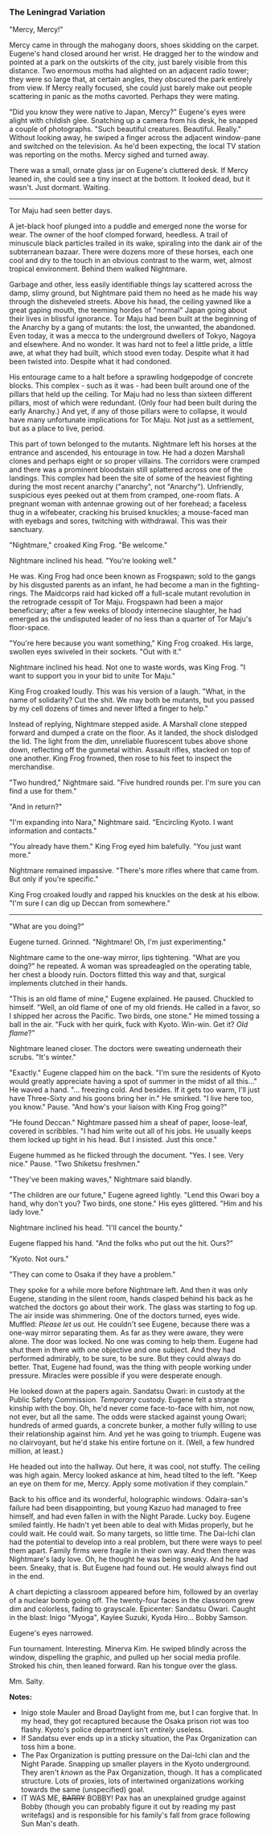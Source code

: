 ### The Leningrad Variation

"Mercy, Mercy!"

Mercy came in through the mahogany doors, shoes skidding on the carpet. Eugene's hand closed around her wrist. He dragged her to the window and pointed at a park on the outskirts of the city, just barely visible from this distance. Two enormous moths had alighted on an adjacent radio tower; they were so large that, at certain angles, they obscured the park entirely from view. If Mercy really focused, she could just barely make out people scattering in panic as the moths cavorted. Perhaps they were mating.

"Did you know they were native to Japan, Mercy?" Eugene's eyes were alight with childish glee. Snatching up a camera from his desk, he snapped a couple of photographs. "Such beautiful creatures. Beautiful. Really." Without looking away, he swiped a finger across the adjacent window-pane and switched on the television. As he'd been expecting, the local TV station was reporting on the moths. Mercy sighed and turned away.

There was a small, ornate glass jar on Eugene's cluttered desk. If Mercy leaned in, she could see a tiny insect at the bottom. It looked dead, but it wasn't. Just dormant. Waiting.

***

Tor Maju had seen better days.

A jet-black hoof plunged into a puddle and emerged none the worse for wear. The owner of the hoof clomped forward, heedless. A trail of minuscule black particles trailed in its wake, spiraling into the dank air of the subterranean bazaar. There were dozens more of these horses, each one cool and dry to the touch in an obvious contrast to the warm, wet, almost tropical environment. Behind them walked Nightmare.

Garbage and other, less easily identifiable things lay scattered across the damp, slimy ground, but Nightmare paid them no heed as he made his way through the disheveled streets. Above his head, the ceiling yawned like a great gaping mouth, the teeming hordes of "normal" Japan going about their lives in blissful ignorance. Tor Maju had been built at the beginning of the Anarchy by a gang of mutants: the lost, the unwanted, the abandoned. Even today, it was a mecca to the underground dwellers of Tokyo, Nagoya and elsewhere. And no wonder. It was hard not to feel a little pride, a little awe, at what they had built, which stood even today. Despite what it had been twisted into. Despite what it had condoned.

His entourage came to a halt before a sprawling hodgepodge of concrete blocks. This complex - such as it was - had been built around one of the pillars that held up the ceiling. Tor Maju had no less than sixteen different pillars, most of which were redundant. (Only four had been built during the early Anarchy.) And yet, if any of those pillars were to collapse, it would have many unfortunate implications for Tor Maju. Not just as a settlement, but as a place to live, period.

This part of town belonged to the mutants. Nightmare left his horses at the entrance and ascended, his entourage in tow. He had a dozen Marshall clones and perhaps eight or so proper villains. The corridors were cramped and there was a prominent bloodstain still splattered across one of the landings. This complex had been the site of some of the heaviest fighting during the most recent anarchy ("anarchy", not "Anarchy"). Unfriendly, suspicious eyes peeked out at them from cramped, one-room flats. A pregnant woman with antennae growing out of her forehead; a faceless thug in a wifebeater, cracking his bruised knuckles; a mouse-faced man with eyebags and sores, twitching with withdrawal. This was their sanctuary.

"Nightmare," croaked King Frog. "Be welcome."

Nightmare inclined his head. "You're looking well."

He was. King Frog had once been known as Frogspawn; sold to the gangs by his disgusted parents as an infant, he had become a man in the fighting-rings. The Maidcorps raid had kicked off a full-scale mutant revolution in the retrograde cesspit of Tor Maju. Frogspawn had been a major beneficiary; after a few weeks of bloody internecine slaughter, he had emerged as the undisputed leader of no less than a quarter of Tor Maju's floor-space.

"You're here because you want something," King Frog croaked. His large, swollen eyes swiveled in their sockets. "Out with it."

Nightmare inclined his head. Not one to waste words, was King Frog. "I want to support you in your bid to unite Tor Maju."

King Frog croaked loudly. This was his version of a laugh. "What, in the name of solidarity? Cut the shit. We may both be mutants, but you passed by my cell dozens of times and never lifted a finger to help."

Instead of replying, Nightmare stepped aside. A Marshall clone stepped forward and dumped a crate on the floor. As it landed, the shock dislodged the lid. The light from the dim, unreliable fluorescent tubes above shone down, reflecting off the gunmetal within. Assault rifles, stacked on top of one another. King Frog frowned, then rose to his feet to inspect the merchandise.

"Two hundred," Nightmare said. "Five hundred rounds per. I'm sure you can find a use for them."

"And in return?"

"I'm expanding into Nara," Nightmare said. "Encircling Kyoto. I want information and contacts."

"You already have them." King Frog eyed him balefully. "You just want more."

Nightmare remained impassive. "There's more rifles where that came from. But only if you're specific."

King Frog croaked loudly and rapped his knuckles on the desk at his elbow. "I'm sure I can dig up Deccan from somewhere."

***

"What are you doing?"

Eugene turned. Grinned. "Nightmare! Oh, I'm just experimenting."

Nightmare came to the one-way mirror, lips tightening. "What are you doing?" he repeated. A woman was spreadeagled on the operating table, her chest a bloody ruin. Doctors flitted this way and that, surgical implements clutched in their hands.

"This is an old flame of mine," Eugene explained. He paused. Chuckled to himself. "Well, an old flame of one of my old friends. He called in a favor, so I shipped her across the Pacific. Two birds, one stone." He mimed tossing a ball in the air. "Fuck with her quirk, fuck with Kyoto. Win-win. Get it? *Old flame*?"

Nightmare leaned closer. The doctors were sweating underneath their scrubs. "It's winter."

"Exactly." Eugene clapped him on the back. "I'm sure the residents of Kyoto would greatly appreciate having a spot of summer in the midst of all this…" He waved a hand. "… freezing cold. And besides. If it gets too warm, I'll just have Three-Sixty and his goons bring her in." He smirked. "I live here too, you know." Pause. "And how's your liaison with King Frog going?"

"He found Deccan." Nightmare passed him a sheaf of paper, loose-leaf, covered in scribbles. "I had him write out all of his jobs. He usually keeps them locked up tight in his head. But I insisted. Just this once."

Eugene hummed as he flicked through the document. "Yes. I see. Very nice." Pause. "Two Shiketsu freshmen."

"They've been making waves," Nightmare said blandly.

"The children are our future," Eugene agreed lightly. "Lend this Owari boy a hand, why don't you? Two birds, one stone." His eyes glittered. "Him and his lady love."

Nightmare inclined his head. "I'll cancel the bounty."

Eugene flapped his hand. "And the folks who put out the hit. Ours?"

"Kyoto. Not ours."

"They can come to Osaka if they have a problem."

They spoke for a while more before Nightmare left. And then it was only Eugene, standing in the silent room, hands clasped behind his back as he watched the doctors go about their work. The glass was starting to fog up. The air inside was shimmering. One of the doctors turned, eyes wide. Muffled: *Please let us out.* He couldn't see Eugene, because there was a one-way mirror separating them. As far as they were aware, they were alone. The door was locked. No one was coming to help them. Eugene had shut them in there with one objective and one subject. And they had performed admirably, to be sure, to be sure. But they could always do better. That, Eugene had found, was the thing with people working under pressure. Miracles were possible if you were desperate enough.

He looked down at the papers again. Sandatsu Owari: in custody at the Public Safety Commission. *Temporary* custody. Eugene felt a strange kinship with the boy. Oh, he'd never come face-to-face with him, not now, not ever, but all the same. The odds were stacked against young Owari; hundreds of armed guards, a concrete bunker, a mother fully willing to use their relationship against him. And yet he was going to triumph. Eugene was no clairvoyant, but he'd stake his entire fortune on it. (Well, a few hundred million, at least.)

He headed out into the hallway. Out here, it was cool, not stuffy. The ceiling was high again. Mercy looked askance at him, head tilted to the left. "Keep an eye on them for me, Mercy. Apply some motivation if they complain."

Back to his office and its wonderful, holographic windows. Odaira-san's failure had been disappointing, but young Kazuo had managed to free himself, and had even fallen in with the Night Parade. Lucky boy. Eugene smiled faintly. He hadn't yet been able to deal with Midas properly, but he could wait. He could wait. So many targets, so little time. The Dai-Ichi clan had the potential to develop into a real problem, but there were ways to peel them apart. Family firms were fragile in their own way. And then there was Nightmare's lady love. Oh, he thought he was being sneaky. And he had been. Sneaky, that is. But Eugene had found out. He would always find out in the end.

A chart depicting a classroom appeared before him, followed by an overlay of a nuclear bomb going off. The twenty-four faces in the classroom grew dim and colorless, fading to grayscale. Epicenter: Sandatsu Owari. Caught in the blast: Inigo "Myoga", Kaylee Suzuki, Kyoda Hiro… Bobby Samson.

Eugene's eyes narrowed.

Fun tournament. Interesting. Minerva Kim. He swiped blindly across the window, dispelling the graphic, and pulled up her social media profile. Stroked his chin, then leaned forward. Ran his tongue over the glass.

Mm. Salty.

**Notes:**

- Inigo stole Mauler and Broad Daylight from me, but I can forgive that. In my head, they got recaptured because the Osaka prison riot was too flashy. Kyoto's police department isn't *entirely* useless.
- If Sandatsu ever ends up in a sticky situation, the Pax Organization can toss him a bone.
- The Pax Organization is putting pressure on the Dai-Ichi clan and the Night Parade. Snapping up smaller players in the Kyoto underground. They aren't *known* as the Pax Organization, though. It has a complicated structure. Lots of proxies, lots of intertwined organizations working towards the same (unspecified) goal.
- IT WAS ME, ~~BARRY~~ BOBBY! Pax has an unexplained grudge against Bobby (though you can probably figure it out by reading my past writefags) and is responsible for his family's fall from grace following Sun Man's death.